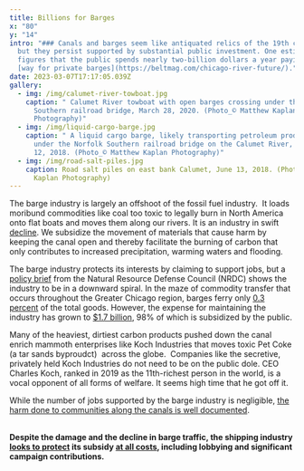 ```yaml
---
title: Billions for Barges
x: "80"
y: "14"
intro: "### Canals and barges seem like antiquated relics of the 19th century,
  but they persist supported by substantial public investment. One estimate
  figures that the public spends nearly two-billion dollars a year paying the
  [way for private barges](https://beltmag.com/chicago-river-future/)."
date: 2023-03-07T17:17:05.039Z
gallery:
  - img: /img/calumet-river-towboat.jpg
    caption: " Calumet River towboat with open barges crossing under the Norfolk
      Southern railroad bridge, March 28, 2020. (Photo_© Matthew Kaplan
      Photography)"
  - img: /img/liquid-cargo-barge.jpg
    caption: " A liquid cargo barge, likely transporting petroleum products, passes
      under the Norfolk Southern railroad bridge on the Calumet River, December
      12, 2018. (Photo_© Matthew Kaplan Photography)"
  - img: /img/road-salt-piles.jpg
    caption: Road salt piles on east bank Calumet, June 13, 2018. (Photo_© Matthew
      Kaplan Photography)
---
```

The barge industry is largely an offshoot of the fossil fuel industry.  It loads moribund commodities like coal too toxic to legally burn in North America onto flat boats and moves them along our rivers. It is an industry in swift [decline](https://www.nrdc.org/sites/default/files/revitalizing-chicago-area-waterway-system-IB.pdf). We subsidize the movement of materials that cause harm by keeping the canal open and thereby facilitate the burning of carbon that only contributes to increased precipitation, warming waters and flooding.  

The barge industry protects its interests by claiming to support jobs, but a [policy brief](https://www.nrdc.org/sites/default/files/revitalizing-chicago-area-waterway-system-IB.pdf) from the Natural Resource Defense Council (NRDC) shows the industry to be in a downward spiral. In the maze of commodity transfer that occurs throughout the Greater Chicago region, barges ferry only [0.3 percent](https://www.nrdc.org/sites/default/files/revitalizing-chicago-area-waterway-system-IB.pdf) of the total goods. However, the expense for maintaining the industry has grown to [$1.7 billion](https://usace.contentdm.oclc.org/digital/collection/p16021coll6/id/42/), 98% of which is subsidized by the public.

Many of the heaviest, dirtiest carbon products pushed down the canal enrich mammoth enterprises like Koch Industries that moves toxic Pet Coke (a tar sands byproudct)  across the globe.  Companies like the secretive, privately held Koch Industries do not need to be on the public dole. CEO Charles Koch, ranked in 2019 as the 11th-richest person in the world, is a vocal opponent of all forms of welfare. It seems high time that he got off it.

While the number of jobs supported by the barge industry is negligible, [the harm done to communities along the canals is well documented](https://www.epa.gov/petroleum-coke-chicago/health-effects-petroleum-coke).

**\
Despite the damage and the decline in barge traffic, the shipping industry [looks to protect](https://www.detroitnews.com/story/news/politics/2017/04/26/asian-carp/100933266/) its subsidy [at all costs](https://beltmag.com/chicago-river-future/), including lobbying and significant campaign contributions.**
